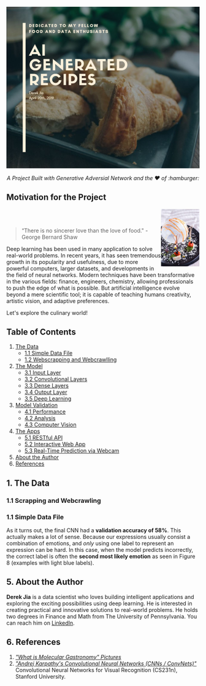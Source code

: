 ![header](img/header.jpg)
<p align="center"><i>A Project Built with Generative Adversial Network and the ❤️ of :hamburger: </i></p>


## Motivation for the Project

<img src="img/molgast3.jpg" height=20%  width=20%  alt="<3?" ALIGN="right">
<br><br>

>  “There is no sincerer love than the love of food."
>         - George Bernard Shaw


Deep learning has been used in many application to solve real-world problems. In recent years, it has seen tremendous growth in its popularity and usefulness, due to more powerful computers, larger datasets, and developments in the field of neural networks. Modern techniques have been transformative in the various fields: finance, engineers, chemistry, allowing professionals to push the edge of what is possible. But artificial intelligence evolve beyond a mere scientific tool; it is capable of teaching humans creativity, artistic vision, and adaptive preferences.

Let's explore the culinary world!

## Table of Contents
1. [The Data](#1-the-database)
	* [1.1 Simple Data File](#11-simple-data-file)
	* [1.2 Webscrapping and Webcrawlling](#32-webscrapping-and-webcrawling)  
2. [The Model](#2-the-model)
	* [3.1 Input Layer](#31-input-layer)
	* [3.2 Convolutional Layers](#32-convolutional-layers)  
	* [3.3 Dense Layers](#33-dense-layers)
	* [3.4 Output Layer](#34-output-layer)
	* [3.5 Deep Learning](#35-deep-learning)
3. [Model Validation](#4-model-validation)
	* [4.1 Performance](#41-performance)
	* [4.2 Analysis](#42-analysis)
	* [4.3 Computer Vision](#43-computer-vision)
4. [The Apps](#5-the-apps)
	* [5.1 RESTful API](#51-restful-api)
	* [5.2 Interactive Web App](#52-interactive-web-app)
	* [5.3 Real-Time Prediction via Webcam](#53-real-time-prediction-via-webcam)
5. [About the Author](#7-about-the-author)
6. [References](#8-references)

## 1. The Data
### 1.1 Scrapping and Webcrawling

### 1.1 Simple Data File
As it turns out, the final CNN had a __validation accuracy of 58%__. This actually makes a lot of sense. Because our expressions usually consist a combination of emotions, and _only_ using one label to represent an expression can be hard. In this case, when the model predicts incorrectly, the correct label is often the __second most likely emotion__ as seen in Figure 8 (examples with light blue labels).

## 5. About the Author

**Derek Jia** is a data scientist who loves building intelligent applications and exploring the exciting possibilities using deep learning. He is interested in creating practical and innovative solutions to real-world problems. He holds two degrees in Finance and Math from The University of Pennsylvania. You can reach him on [LinkedIn](https://www.linkedin.com/in/derekdjia).

## 6. References

1. [*"What is Molecular Gastronomy" Pictures*](https://mrcavaliere.com/what-is-molecular-gastronomy/)
2. [*"Andrej Karpathy's Convolutional Neural Networks (CNNs / ConvNets)"*](http://cs231n.github.io/convolutional-networks/) Convolutional Neural Networks for Visual Recognition (CS231n), Stanford University.

